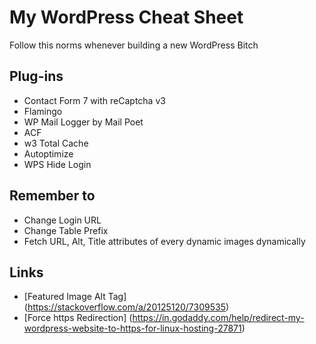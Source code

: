 # My WordPress Cheat Sheet

Follow this norms whenever building a new WordPress Bitch

## Plug-ins
 - Contact Form 7 with reCaptcha v3
 - Flamingo
 - WP Mail Logger by Mail Poet
 - ACF
 - w3 Total Cache
 - Autoptimize
 - WPS Hide Login
 
## Remember to

 - Change Login URL
 - Change Table Prefix
 - Fetch URL, Alt, Title attributes of every dynamic images dynamically

## Links

 - [Featured Image Alt Tag] (https://stackoverflow.com/a/20125120/7309535)
 - [Force https Redirection] (https://in.godaddy.com/help/redirect-my-wordpress-website-to-https-for-linux-hosting-27871)
